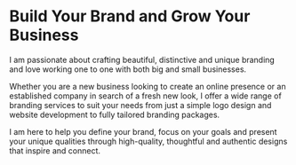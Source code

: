 # Build Your Brand and Grow Your Business

I am passionate about crafting beautiful, distinctive and unique branding and love working one to one with both big and small businesses.

Whether you are a new business looking to create an online presence or an established company in search of a fresh new look, I offer a wide range of branding services to suit your needs from just a simple logo design and website development to fully tailored branding packages.

I am here to help you define your brand, focus on your goals and present your unique qualities through high-quality, thoughtful and authentic designs that inspire and connect.